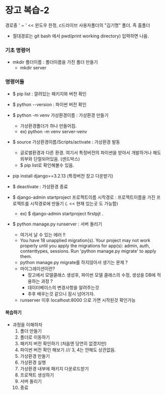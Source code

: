 # 장고 복습-2



경로중 ' ~ ' << 윈도우 한정, c드라이브 사용자폴더의 "김기명" 폴더. 즉 홈폴더

- 절대경로는 git bash 에서 pwd(print working directory) 입력하면 나옴.



### 기초 명령어

- mkdir 폴더이름 : 폴더이름을 가진 폴더 만들기
  - mkdir server

### 명령어들

- $ pip list : 깔려있는 패키지와 버전 확인
- $ python --version : 파이썬 버전 확인
- $ python -m venv 가상환경이름 : 가상환경 만들기
  - 가상환경폴더가 하나 만들어짐. 
  - ex) python -m venv server-venv
- $ source 가상환경이름/Scripts/activate : 가상환경 발동
  - 글로벌환경과 다른 환경. 여기서 특정버전의 파이썬을 받아서 개발하거나 해도 외부와 단절되어있음. (샌드박스)
  - $ pip list로 확인해볼수 있음.
- pip install django==3.2.13 (특정버전 장고 다운받기)



- $ deactivate : 가상환경 종료
- $ django-admin startproject 프로젝트이름 시작경로 :  프로젝트이름을 가진 프로젝트를 시작경로에 만들기 (. << 현재 있는곳 도 가능함)
  - ex) $ django-admin startproject firstpjt .
- $ python manage.py runserver : 서버 돌리기
  - 여기서 날 수 있는 에러 !!
  - You have 18 unapplied migration(s). Your project may not work properly until you apply the migrations for app(s): admin, auth, contenttypes, sessions.
    Run 'python manage.py migrate' to apply them.
  - python manage.py migrate를 하지않아서 생기는 문제 ? 
  - 마이그레이션이란? 
    - 장고에서 모델클래스 생성후, 파이썬 모델 클래스의 수정, 생성을 DB에 적용하는 과정 ? 
    - 데이터베이스의 변경사항을 알려주는것
    - 추후 배우는것 같으니 잠시 넘어가자.
  - runserver 이후 localhost:8000 으로 가면 시작된것 확인가능



#### 복습하기

- 과정을 이해하자
  1. 폴더 만들기
  2. 폴더로 이동하기
  3. 패키지 버전 확인하기 (처음엔 당연히 없겠지만)
  4. 파이썬 버전 확인 해보기 /// 3, 4는 안해도 상관없음.
  5. 가상환경 만들기
  6. 가상환경 실행
  7. 가상환경 내부에 패키지 다운로드받기
  8. 프로젝트 생성하기
  9. 서버 돌리기
  10. 종료